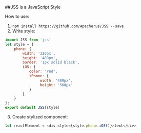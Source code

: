 ##JSS is a JavaScript Style

How to use:

1. `npm install https://github.com/Apacherus/JSS --save`
2. Write style:

```js
import JSS from 'jss'
let style = {
    phone: {
        width: '320px',
        height: '480px',
        border: '1px solid black',
        iOS: {
           color: 'red',
           iPhone: {
                width: '480px',
                height: '568px'
           }
        }
    }
};
export default JSS(style)
```

3) Create stylized component:
```js
let reactElement = <div style={style.phone.iOS()}>text</div>
```